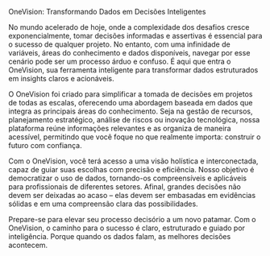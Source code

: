 OneVision: Transformando Dados em Decisões Inteligentes

No mundo acelerado de hoje, onde a complexidade dos desafios cresce exponencialmente, tomar decisões informadas e assertivas é essencial para o sucesso de qualquer projeto. No entanto, com uma infinidade de variáveis, áreas do conhecimento e dados disponíveis, navegar por esse cenário pode ser um processo árduo e confuso. É aqui que entra o OneVision, sua ferramenta inteligente para transformar dados estruturados em insights claros e acionáveis.

O OneVision foi criado para simplificar a tomada de decisões em projetos de todas as escalas, oferecendo uma abordagem baseada em dados que integra as principais áreas do conhecimento. Seja na gestão de recursos, planejamento estratégico, análise de riscos ou inovação tecnológica, nossa plataforma reúne informações relevantes e as organiza de maneira acessível, permitindo que você foque no que realmente importa: construir o futuro com confiança.

Com o OneVision, você terá acesso a uma visão holística e interconectada, capaz de guiar suas escolhas com precisão e eficiência. Nosso objetivo é democratizar o uso de dados, tornando-os compreensíveis e aplicáveis para profissionais de diferentes setores. Afinal, grandes decisões não devem ser deixadas ao acaso – elas devem ser embasadas em evidências sólidas e em uma compreensão clara das possibilidades.

Prepare-se para elevar seu processo decisório a um novo patamar. Com o OneVision, o caminho para o sucesso é claro, estruturado e guiado por inteligência. Porque quando os dados falam, as melhores decisões acontecem.
